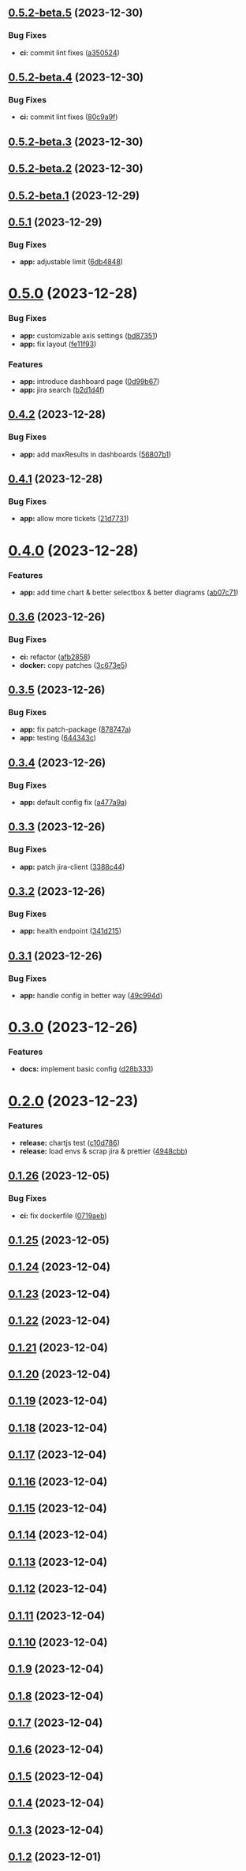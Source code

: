 ## [0.5.2-beta.5](https://github.com/Porok12/epic-jira/compare/v0.5.2-beta.4...v0.5.2-beta.5) (2023-12-30)


### Bug Fixes

* **ci:** commit lint fixes ([a350524](https://github.com/Porok12/epic-jira/commit/a35052417fbf19c31ada96d8db08bbe426c684c4))

## [0.5.2-beta.4](https://github.com/Porok12/epic-jira/compare/v0.5.2-beta.3...v0.5.2-beta.4) (2023-12-30)


### Bug Fixes

* **ci:** commit lint fixes ([80c9a9f](https://github.com/Porok12/epic-jira/commit/80c9a9fdd4afc9b33db88e2f8babeac5176fa971))

## [0.5.2-beta.3](https://github.com/Porok12/epic-jira/compare/v0.5.2-beta.2...v0.5.2-beta.3) (2023-12-30)

## [0.5.2-beta.2](https://github.com/Porok12/epic-jira/compare/v0.5.2-beta.1...v0.5.2-beta.2) (2023-12-30)

## [0.5.2-beta.1](https://github.com/Porok12/epic-jira/compare/v0.5.1...v0.5.2-beta.1) (2023-12-29)

## [0.5.1](https://github.com/Porok12/epic-jira/compare/v0.5.0...v0.5.1) (2023-12-29)


### Bug Fixes

* **app:** adjustable limit ([6db4848](https://github.com/Porok12/epic-jira/commit/6db4848fbacb9b3762774089a5ab1faff4240441))

# [0.5.0](https://github.com/Porok12/epic-jira/compare/v0.4.2...v0.5.0) (2023-12-28)


### Bug Fixes

* **app:** customizable axis settings ([bd87351](https://github.com/Porok12/epic-jira/commit/bd8735157283b9a328ccb81fa62abb58e39fb83d))
* **app:** fix layout ([fe11f93](https://github.com/Porok12/epic-jira/commit/fe11f93fca116c01baef7397cea59f80ba37028b))


### Features

* **app:** introduce dashboard page ([0d99b67](https://github.com/Porok12/epic-jira/commit/0d99b67ae63e13e49e3bf40eee335076774cc2b3))
* **app:** jira search ([b2d1d4f](https://github.com/Porok12/epic-jira/commit/b2d1d4fc2e4dc30e063281b17357a0ff0e6d565d))

## [0.4.2](https://github.com/Porok12/epic-jira/compare/v0.4.1...v0.4.2) (2023-12-28)


### Bug Fixes

* **app:** add maxResults in dashboards ([56807b1](https://github.com/Porok12/epic-jira/commit/56807b118686cfcf8bfa7d36b948c6e9c81e353a))

## [0.4.1](https://github.com/Porok12/epic-jira/compare/v0.4.0...v0.4.1) (2023-12-28)


### Bug Fixes

* **app:** allow more tickets ([21d7731](https://github.com/Porok12/epic-jira/commit/21d77315b6a00a2fc2a2906b300f9cd9a6b3aa4a))

# [0.4.0](https://github.com/Porok12/epic-jira/compare/v0.3.6...v0.4.0) (2023-12-28)


### Features

* **app:** add time chart & better selectbox & better diagrams ([ab07c71](https://github.com/Porok12/epic-jira/commit/ab07c71ad56cebf60a137462164ae3b154aeb19f))

## [0.3.6](https://github.com/Porok12/epic-jira/compare/v0.3.5...v0.3.6) (2023-12-26)


### Bug Fixes

* **ci:** refactor ([afb2858](https://github.com/Porok12/epic-jira/commit/afb28588e3987a43f67a4eebcb4cf0d55f8b3127))
* **docker:** copy patches ([3c673e5](https://github.com/Porok12/epic-jira/commit/3c673e5ab9e532659038c262cc7e5357a3da3baf))

## [0.3.5](https://github.com/Porok12/epic-jira/compare/v0.3.4...v0.3.5) (2023-12-26)


### Bug Fixes

* **app:** fix patch-package ([878747a](https://github.com/Porok12/epic-jira/commit/878747a16bdff173ea07fc0b1b6465b9fdcd8649))
* **app:** testing ([644343c](https://github.com/Porok12/epic-jira/commit/644343c0cd4fd83a1b1a99e6cbe1331124890253))

## [0.3.4](https://github.com/Porok12/epic-jira/compare/v0.3.3...v0.3.4) (2023-12-26)


### Bug Fixes

* **app:** default config fix ([a477a9a](https://github.com/Porok12/epic-jira/commit/a477a9ad44cdf0f8227aeb8ff3e3de56f157986d))

## [0.3.3](https://github.com/Porok12/epic-jira/compare/v0.3.2...v0.3.3) (2023-12-26)


### Bug Fixes

* **app:** patch jira-client ([3388c44](https://github.com/Porok12/epic-jira/commit/3388c444cefd9f5f0c9759c230b2afe22e891c99))

## [0.3.2](https://github.com/Porok12/epic-jira/compare/v0.3.1...v0.3.2) (2023-12-26)


### Bug Fixes

* **app:** health endpoint ([341d215](https://github.com/Porok12/epic-jira/commit/341d2150f79331189c03163fdc0a1cd21f460a6c))

## [0.3.1](https://github.com/Porok12/epic-jira/compare/v0.3.0...v0.3.1) (2023-12-26)


### Bug Fixes

* **app:** handle config in better way ([49c994d](https://github.com/Porok12/epic-jira/commit/49c994d5e0ab2e7529c9f134a46d09a64e8c27d5))

# [0.3.0](https://github.com/Porok12/epic-jira/compare/v0.2.0...v0.3.0) (2023-12-26)


### Features

* **docs:** implement basic config ([d28b333](https://github.com/Porok12/epic-jira/commit/d28b33346ca3111469524c57caa717e606263929))

# [0.2.0](https://github.com/Porok12/epic-jira/compare/v0.1.26...v0.2.0) (2023-12-23)


### Features

* **release:** chartjs test ([c10d786](https://github.com/Porok12/epic-jira/commit/c10d78696fd20cdd0e010a8385987d3d0feda46d))
* **release:** load envs & scrap jira & prettier ([4948cbb](https://github.com/Porok12/epic-jira/commit/4948cbb4de34715467f5c412fca9d2a347b947c9))

## [0.1.26](https://github.com/Porok12/epic-jira/compare/v0.1.25...v0.1.26) (2023-12-05)


### Bug Fixes

* **ci:** fix dockerfile ([0719aeb](https://github.com/Porok12/epic-jira/commit/0719aebe1ac61b1b61ac61622c333be8e7dbff99))

## [0.1.25](https://github.com/Porok12/epic-jira/compare/v0.1.24...v0.1.25) (2023-12-05)

## [0.1.24](https://github.com/Porok12/epic-jira/compare/v0.1.23...v0.1.24) (2023-12-04)

## [0.1.23](https://github.com/Porok12/epic-jira/compare/v0.1.22...v0.1.23) (2023-12-04)

## [0.1.22](https://github.com/Porok12/epic-jira/compare/v0.1.21...v0.1.22) (2023-12-04)

## [0.1.21](https://github.com/Porok12/epic-jira/compare/v0.1.20...v0.1.21) (2023-12-04)

## [0.1.20](https://github.com/Porok12/epic-jira/compare/v0.1.19...v0.1.20) (2023-12-04)

## [0.1.19](https://github.com/Porok12/epic-jira/compare/v0.1.18...v0.1.19) (2023-12-04)

## [0.1.18](https://github.com/Porok12/epic-jira/compare/v0.1.17...v0.1.18) (2023-12-04)

## [0.1.17](https://github.com/Porok12/epic-jira/compare/v0.1.16...v0.1.17) (2023-12-04)

## [0.1.16](https://github.com/Porok12/epic-jira/compare/v0.1.15...v0.1.16) (2023-12-04)

## [0.1.15](https://github.com/Porok12/epic-jira/compare/v0.1.14...v0.1.15) (2023-12-04)

## [0.1.14](https://github.com/Porok12/epic-jira/compare/v0.1.13...v0.1.14) (2023-12-04)

## [0.1.13](https://github.com/Porok12/epic-jira/compare/v0.1.12...v0.1.13) (2023-12-04)

## [0.1.12](https://github.com/Porok12/epic-jira/compare/v0.1.11...v0.1.12) (2023-12-04)

## [0.1.11](https://github.com/Porok12/epic-jira/compare/v0.1.10...v0.1.11) (2023-12-04)

## [0.1.10](https://github.com/Porok12/epic-jira/compare/v0.1.9...v0.1.10) (2023-12-04)

## [0.1.9](https://github.com/Porok12/epic-jira/compare/v0.1.8...v0.1.9) (2023-12-04)

## [0.1.8](https://github.com/Porok12/epic-jira/compare/v0.1.7...v0.1.8) (2023-12-04)

## [0.1.7](https://github.com/Porok12/epic-jira/compare/v0.1.6...v0.1.7) (2023-12-04)

## [0.1.6](https://github.com/Porok12/epic-jira/compare/v0.1.5...v0.1.6) (2023-12-04)

## [0.1.5](https://github.com/Porok12/epic-jira/compare/v0.1.4...v0.1.5) (2023-12-04)

## [0.1.4](https://github.com/Porok12/epic-jira/compare/v0.1.3...v0.1.4) (2023-12-04)

## [0.1.3](https://github.com/Porok12/epic-jira/compare/v0.1.2...v0.1.3) (2023-12-04)

## [0.1.2](https://github.com/Porok12/epic-jira/compare/v0.1.1...v0.1.2) (2023-12-01)
